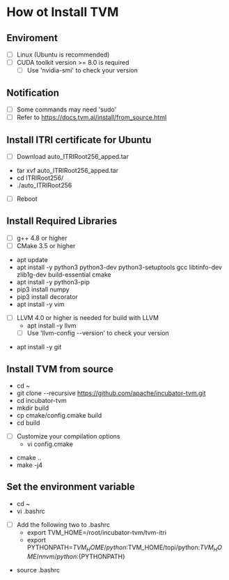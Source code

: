 # How ot Install TVM
## Enviroment
- [ ] Linux (Ubuntu is recommended)
- [ ] CUDA toolkit version >= 8.0 is required
  - [ ] Use 'nvidia-smi' to check your version
## Notification
- [ ]  Some commands may need 'sudo'
- [ ]  Refer to https://docs.tvm.ai/install/from_source.html
## Install ITRI certificate for Ubuntu
- [ ] Download auto_ITRIRoot256_apped.tar
* tar xvf auto_ITRIRoot256_apped.tar
* cd ITRIRoot256/
* ./auto_ITRIRoot256
- [ ] Reboot
## Install Required Libraries
- [ ] g++ 4.8 or higher
- [ ] CMake 3.5 or higher
* apt update
* apt install -y python3 python3-dev python3-setuptools gcc libtinfo-dev zlib1g-dev build-essential cmake
* apt install -y python3-pip
* pip3 install numpy
* pip3 install decorator
* apt install -y vim
- [ ] LLVM 4.0 or higher is needed for build with LLVM
  * apt install -y llvm
  - [ ] Use 'llvm-config --version' to check your version
* apt install -y git
## Install TVM from source
* cd ~
* git clone --recursive https://github.com/apache/incubator-tvm.git
* cd incubator-tvm
* mkdir build
* cp cmake/config.cmake build
* cd build
- [ ] Customize your compilation options
  * vi config.cmake
* cmake ..
* make -j4
## Set the environment variable
* cd ~
* vi .bashrc
- [ ] Add the following two to .bashrc
  * export TVM_HOME=/root/incubator-tvm/tvm-itri
  * export PYTHONPATH=$TVM_HOME/python:$TVM_HOME/topi/python:$TVM_HOME/nnvm/python:${PYTHONPATH}
* source .bashrc
